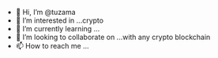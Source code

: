 - 👋 Hi, I’m @tuzama
- 👀 I’m interested in ...crypto
- 🌱 I’m currently learning ...
- 💞️ I’m looking to collaborate on ...with any crypto blockchain
- 📫 How to reach me ...

<!---
tuzama/tuzama is a ✨ special ✨ repository because its `README.md` (this file) appears on your GitHub profile.
You can click the Preview link to take a look at your changes.
--->
